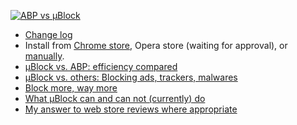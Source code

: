 [![ABP vs µBlock](http://img.youtube.com/vi/SzJr4hmPlgQ/1.jpg)](https://www.youtube.com/watch?v=SzJr4hmPlgQ)

- [Change log](https://github.com/gorhill/uBlock/wiki/Change-log)
- Install from [Chrome store](https://chrome.google.com/webstore/detail/%C2%B5block/cjpalhdlnbpafiamejdnhcphjbkeiagm), Opera store (waiting for approval), or [manually](https://github.com/gorhill/uBlock/tree/master/dist#install).
- [µBlock vs. ABP: efficiency compared](https://github.com/gorhill/uBlock/wiki/%C2%B5Block-vs.-ABP:-efficiency-compared)
- [µBlock vs. others: Blocking ads, trackers, malwares](https://github.com/gorhill/uBlock/wiki/%C2%B5Block-vs.-others:-Blocking-ads,-trackers,-malwares)
- [Block more, way more](https://github.com/gorhill/uBlock/wiki/Block-more,-way-more)
- [What µBlock can and can not (currently) do](https://github.com/gorhill/uBlock/wiki/What-%C2%B5Block-can-and-can-not-(currently)-do)
- [My answer to web store reviews where appropriate](https://github.com/gorhill/uBlock/wiki/My-answer-to-web-store-reviews-where-appropriate)
